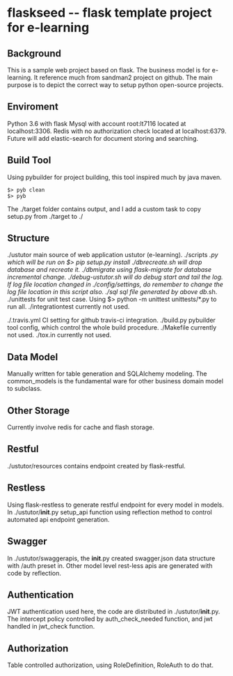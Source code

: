 # flaskseed -- flask template project for e-learning

## Background

This is a sample web project based on flask. The business model is for
e-learning. It reference much from sandman2 project on github. The main
purpose is to depict the correct way to setup python open-source projects.

## Enviroment

Python 3.6 with flask
Mysql with account root:lt7116 located at localhost:3306.
Redis with no authorization check located at localhost:6379.
Future will add elastic-search for document storing and searching.

## Build Tool

Using pybuilder for project building, this tool inspired much by java maven.

```
$> pyb clean
$> pyb
```

The ./target folder contains output, and I add a custom task to copy setup.py
from ./target to ./

## Structure

./ustutor main source of web application ustutor (e-learning).
./scripts *.py which will be run on $> pip setup.py install
./dbrecreate.sh will drop database and recreate it.
./dbmigrate using flask-migrate for database incremental change.
./debug-ustutor.sh will do debug start and tail the log. If log file location
changed in ./config/settings, do remember to change the log file location in
this script also.
./sql sql file generated by above db*.sh.
./unittests for unit test case. Using $> python -m unittest unittests/*.py to
run all.
./integrationtest currently not used.

./.travis.yml CI setting for github travis-ci integration.
./build.py pybuilder tool config, which control the whole build procedure.
./Makefile currently not used.
./tox.in currently not used.

## Data Model

Manually written for table generation and SQLAlchemy modeling. The common_models
is the fundamental ware for other business domain model to subclass.

## Other Storage

Currently involve redis for cache and flash storage.

## Restful

./ustutor/resources contains endpoint created by flask-restful.

## Restless

Using flask-restless to generate restful endpoint for every model in models.
In ./ustutor/__init__.py setup_api function using reflection method to control
automated api endpoint generation.

## Swagger

In ./ustutor/swaggerapis, the __init__.py created swagger.json data structure
with /auth preset in. Other model level rest-less apis are generated with
code by reflection.

## Authentication

JWT authentication used here, the code are distributed in ./ustutor/__init__.py.
The intercept policy controlled by auth_check_needed function, and jwt handled in
jwt_check function.

## Authorization

Table controlled authorization, using RoleDefinition, RoleAuth to do that.